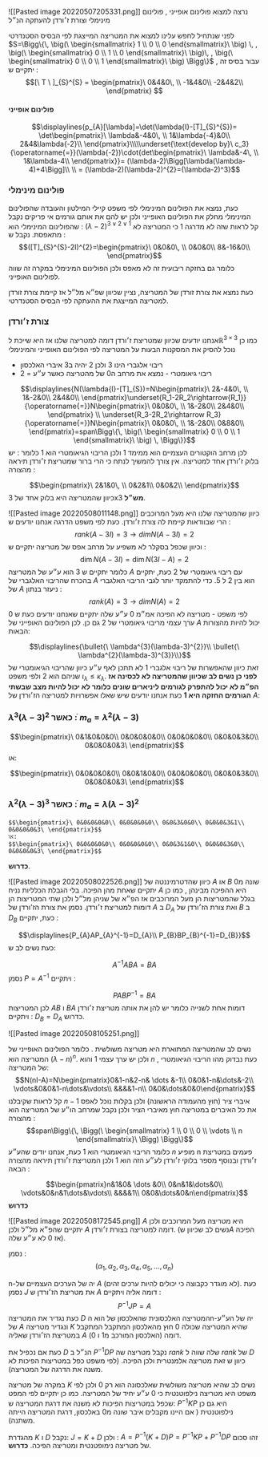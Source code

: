 ![[Pasted image 20220507205331.png]]
נרצה למצוא פולינום אופייני , פולינום מינימלי וצורת ז׳ורדן להעתקה הנ״ל

לפני שנתחיל לחפש עלינו למצוא את המטריצה המייצגת לפי הבסיס הסטנדרטי $S=\Bigg\{\, \big(\ \begin{smallmatrix} 1  \\ 0 \\ 0 \end{smallmatrix}\ \big) \, , \big(\ \begin{smallmatrix} 0  \\ 1 \\ 0 \end{smallmatrix}\ \big)\, , \big(\ \begin{smallmatrix} 0  \\ 0 \\ 1 \end{smallmatrix}\ \big) \Bigg\}$  , עבור בסיס זה יתקיים ש :
$$[\ T \ ]_{S}^{S} = \begin{pmatrix}\ 0&4&0\, \\ -1&4&0\\ -2&4&2\\ \end{pmatrix}  $$

#### פולינום אופייני 

$$\displaylines{p_{A}[\lambda]=\det(\lambda{I}-[T]_{S}^{S})= \det\begin{pmatrix}\ \lambda&-4&0\, \\ 1&\lambda{-4}&0\\ 2&4&\lambda{-2}\\ \end{pmatrix}\\\\\underset{\text{develop by}\ c_3}{\operatorname{=}}(\lambda{-2})\cdot{det\begin{pmatrix}\ \lambda&-4\, \\ 1&\lambda-4\\ \end{pmatrix}}=
(\lambda-2)\Bigg[\lambda(\lambda-4)+4\Bigg]\\ \\ = (\lambda-2)(\lambda-2)^{2}=(\lambda-2)^3}$$
### פולינום מינימלי
כעת, נמצא את הפולינום המינימלי לפי משפט קיילי המילטון והעובדה שהפולינום המינימלי מחלק את הפולינום האופייני ולכן יש להם את אותם גורמים אי פריקים נקבל שהפולינום המינימלי הוא : $(\lambda-2)^{3\vee{2}\vee{1}}$ 
קל לראות שזה לא מדרגה $1$ כי המטריצה לא מתאפסת. 
נקבל ש :
$$([T]_{S}^{S}-2I)^{2}=\begin{pmatrix}\ 0&0&0\, \\ 0&0&0\\ 8&-16&0\\ \end{pmatrix}$$
כלומר גם בחזקה ריבועית זה לא מאפס ולכן הפולינום המינימלי במקרה זה שווה לפולינום האופייני. 

כעת נמצא את צורת זורדן של המטריצה, 
נציין שכיוון שפ״א מל״ל אז קיימת צורת זורדן למטריצה המייצגת את ההעתקה לפי הבסיס הסטנדרטי.

### צורת ז׳ורדן
אנחנו יודעים שכיוון שמטריצת ז׳ורדן דומה למטריצה שלנו אז היא שייכת ל$\mathbb{R}^{3\times3}$ כמו כן נוכל להסיק את המסקנות הבעות על המטריצה לפי הפולינום האופייני והמינימלי 
* ריבוי אלגברי הינו 3 ולכן 2 יהיה ב3 איברי האלכסון 
* ריבוי גיאומטרי - נמצא את מרחב ה0 של מהטריצה כאשר ע״ע = 2

$$\displaylines{N(\lambda{I}-[T]_{S})=N\begin{pmatrix}\ 2&-4&0\, \\ 1&-2&0\\ 2&4&0\\ \end{pmatrix}\underset{R_1-2R_2\rightarrow{R_1}}{\operatorname{=}}N\begin{pmatrix}\ 0&0&0\, \\ 1&-2&0\\ 2&4&0\\ \end{pmatrix} \\ \underset{R_3-2R_2\rightarrow R_3}{\operatorname{=}}N\begin{pmatrix}\ 0&0&0\, \\ 1&-2&0\\ 0&8&0\\ \end{pmatrix}=span\Bigg\{\, \big(\ \begin{smallmatrix} 0  \\ 0 \\ 1 \end{smallmatrix}\ \big) \, \Bigg\}}$$לכן מרחב הוקטורים העצמיים הוא ממימד 1 ולכן הריבוי הגיאומטרי הוא 1 כלומר : יש בלוק ז׳ורדן אחד למטריצה.
אין צורך להמשיך לנתח כי הרי ברור שמטריצת ז׳ורדן תיראה מהצורה :

$$\begin{pmatrix}\ 2&1&0\, \\ 0&2&1\\ 0&0&2\\ \end{pmatrix}$$
כיוון שהמטריצה היא בלוק אחד של 3x3 __מש״ל__.

![[Pasted image 20220508011148.png]]
כיוון שהמטריצה שלנו היא מעל המרוכבים הרי שבוודאות קיימת לה צורת ז׳ורדן.
כעת לפי משפט הדרגה אנחנו יודעים ש :
$$rank(A-3I)=3\rightarrow{dimN(A-3I)=2}$$
וכיוון שכפל בסקלר לא משפיע על מרחב אפס של מטריצה יתקיים ש : 
$$\dim N(A-3I)=\dim{N(3I-A)=2}$$
כלומר יתקיים ש 3 הוא ע״ע של המטריצה $A$ עם ריבוי גיאומטרי של 2
כעת, יתקיים בהכרח שהריבוי האלגברי של $A$ הוא בין 2 ל 5.
כדי להתמקד יותר לגבי הריבוי האלגברי של $A$ ניעזר בנתון : 
$$rank(A)=3\rightarrow{dimN(A)=2}$$
לפי משפט - מטריצה לא הפיכה אמ״מ 0 ע״ע שלה יתקיים שאנחנו יודעים כעת ש 0 ערך עצמי מריבוי גיאומטרי של 2 גם כן. לכן הפולינום האופייני של $A$ יכול להיות מהצורות הבאות:

$$ֿ\displaylines{\bullet{\ \lambda^{3}(\lambda-3)^{2}}\\ \bullet{\ \lambda^{2}(\lambda-3)^{3}}\\}$$
זאת כיוון שהאפשרות של ריבוי אלגברי $1$ לא תתכן לאף ע״ע כיוון שהריבוי הגיאומטרי של שניהם הוא $2$ ולפי משפט $\iota_{\lambda}\leq{\kappa_{\lambda}}$. 
__לפני כן נשים לב שכיוון שהמטריצה לא לכסינה אז הפ״מ לא יכול להתפרק לגורמים ליניארים שונים  כלומר לא יכול להיות מצב שבשתי הגורמים החזקה היא $1$__
כעת אנחנו יודעים שיש שאלו אפשרויות למטריצה הז׳ורדן של $A$:
### $\lambda^{3}(\lambda-3)^{2}$ כאשר : $ֿֿm_{a}=\lambda^{2}(\lambda-3)$
  $$\begin{pmatrix}\ 0&1&0&0&0\\ 0&0&0&0&0\\ 0&0&0&0&0\\ 0&0&0&3&0\\ 0&0&0&0&3\ \end{pmatrix}$$
או:

  $$\begin{pmatrix}\ 0&0&0&0&0\\ 0&0&1&0&0\\ 0&0&0&0&0\\ 0&0&0&3&0\\ 0&0&0&0&3\ \end{pmatrix}$$


###   $\lambda^{2}(\lambda-3)^{3}$ כאשר : $ֿֿm_{a}=\lambda(\lambda-3)^{2}$
    $$\begin{pmatrix}\ 0&0&0&0&0\\ 0&0&0&0&0\\ 0&0&3&0&0\\ 0&0&0&3&1\\ 0&0&0&0&3\ \end{pmatrix}$$
    או:
    $$\begin{pmatrix}\ 0&0&0&0&0\\ 0&0&0&0&0\\ 0&0&3&1&0\\ 0&0&0&3&0\\ 0&0&0&0&3\ \end{pmatrix}$$
__כדרוש__.

![[Pasted image 20220508022526.png]]
כיוון שהדטרמיננטה של $A$ או $B$ שונה מ$0$ יתקיים שאחת מהן הפיכה.
בלי הגבלת הכלליות נניח $A$ היא ההפיכה מבינהן , כמו כן בגלל שהמטריצות הן מעל המרוכבים אז הפ״א של שניהן מל״ל ולכן שתי המטריצות הן דומות למטריצת ז׳ורדן.
נסמן את צורת הז'ורדן של $A$ ב $D_{A}$ ואת צורת הז׳ורדן של $B$ ב $D_{B}$ כעת, יתקיים : 

$$\displaylines{P_{A}AP_{A}^{-1}=D_{A}\\ P_{B}BP_{B}^{-1}=D_{B}}$$
כעת נשים לב ש: 

$$A^{-1}ABA=BA$$
נסמן $P=A^{-1}$  ויתקיים : 

$$PABP^{-1}=BA$$
לכן המטריצות  $AB$ ו $BA$ דומות אחת לשנייה כלומר יש להן את אותה מטריצת ז׳ורדן  ויתקיים : $D_B=D_A$ כדרוש.


![[Pasted image 20220508105251.png]]

נשים לב שהמטריצה המתוארת היא מטריצה משולשית .  כלומר הפולינום האופייני של המטריצה הוא $(\lambda-n)^n$. ולכן יש ערך עצמי 1 והוא $n$ , כעת נבדוק מהו הריבוי הגיאומטרי של המטריצה: 
$$N(nI-A)=N\begin{pmatrix}0&1-n&2-n& \dots &-1\\ 0&0&1-n&\dots&-2\\ \vdots&0&0&1-n\dots&\vdots\\ &&&&1-n\\ 0&0&\dots&0&0\end{pmatrix}$$
קל לראות שקיבלנו $n-1$ איברי ציר (חוץ מהעמודה הראשונה) ולכן בקלות נוכל לאפס את כל האיברים במטריצה חוץ מאיברי הציר ולכן נקבל שמרחב הו״ע של המטריצה הוא מהצורה : 
$$span\Bigg\{\, \Bigg(\ \begin{smallmatrix} 1  \\ 0 \\ 0 \\ \vdots \\ n \end{smallmatrix}\ \Bigg)  \Bigg\}$$
כלומר הריבוי הגיאומטרי הוא $1$ 
כעת, אנחנו יודים שהע״ע $n$ מופיע n פעמים במטריצת ז׳ורדן ובנוסף מספר בלוקי ז׳ורדן לע״ע הזה הוא 1 ולכן המטריצת ז׳ורדן תיראה מהצורה הבאה : 

$$\begin{pmatrix}n&1&0& \dots &0\\ 0&n&1&\dots&0\\ \vdots&0&n&1\dots&\vdots\\ &&&&1\\ 0&0&\dots&0&n\end{pmatrix}$$
__כדרוש__ 

![[Pasted image 20220508172545.png]]
$A$ היא מטריצה מעל המרוכבים ולכן יתקיים שהפ״א מל״ל ולכן $A$ דומה למטריצה בצורת ז׳ורדן. (נשים לב שכיוון ש$A$ הפיכה אז 0 לא ע״ע שלה).

נסמן :
$$(\alpha_1,\alpha_2,\alpha_3,\alpha_4,\alpha_5,\dots,\alpha_n)$$

n-יה של הערכים העצמיים של $A$ (לא מוגדר כקבוצה כי יכולים להיות ערכים זהים).
כעת נסמן $J$ את מטריצת הז׳ורדן ש $A$ דומה אליה ויתקיים :
$$P^{-1}JP=A$$
כעת נגדיר את המטריצה $D$ המטריצה האלכסונית שהאלכסון של הוא הn-יה של הע״ע של $A$ 
ונגדיר מטריצה $K$ שהיא המטריצה שכולה 0 חוץ מהאלכסון המתקבל המתקבל במטריצת הז׳ורדן שאליה $A$ דומה (האלכסון המורכב מ$1$ ו $0$).

כעת אם נכפיל את $D$ הנ״ל ב $P^{-1}DP$ נקבל מטריצה שה $rank$ שלה שווה ל $rank$ של $D$ כיוון ש זאת מטריצה אלמנטרית ולכן הפיכה. (לפי משפט כפל במטריצות הפיכות לא משנה את הדרגה של המטריצה).

במקרה של מטריצה $K$ נשים לב שהיא מטריצה משולשית שאלכסונה הוא רק $0$ ולכן לפי משפט היא מטריצה נילפוטנטית כי 0 ע״ע יחיד של המטריצה. 
כמו כן יתקיים לפי המפט שכפל במטריצות הפיכות לא משנה את דרגת המטריצה ש: 
$P^{-1}KP$ היא גם כן נילפוטנטית ( אם היינו מקבלים איבר שונה מ0 באלכסון, דרגת המטריצה הייתה משתנה).

מהגדרת $K$ ו $D$ נקבל: $J=K+D$ ולכן :
$A=P^{-1}(K+D)P=P^{-1}KP+P^{-1}DP$
זהו סכום של מטריצה נימופטנטית ומטריצה הפיכה. __כדרוש__.

